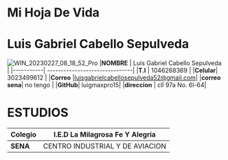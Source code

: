  # Mi Hoja De Vida
 # Luis Gabriel Cabello Sepulveda
![WIN_20230227_08_18_52_Pro](https://user-images.githubusercontent.com/126477025/221584462-9656196c-b877-427f-bb07-5f3605a5f967.jpg)
|**NOMBRE** | Luis Gabriel Cabello Sepulveda |
|-----------| -------------------------------|
|**T.I**    | 1046268369                     |
|**Celular**| 3023499612                     |
|**Correo** |luisgabrielcabellosepulveda52@gmail.com|
|**correo sena**| no tengo |
|**GitHub**| luigmaxpro15|
|**direccion** | cll 97a No. 6l-64|
# ESTUDIOS
|**Colegio**| I.E.D La Milagrosa Fe Y Alegria|
|-----------|--------------------------------|
| **SENA**  | CENTRO INDUSTRIAL Y DE AVIACION|
